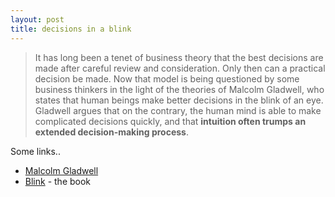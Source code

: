 ```yaml
---
layout: post
title: decisions in a blink
---
```


> It has long been a tenet of business theory that the best decisions are made after careful review and consideration. Only then can a practical decision be made. Now that model is being questioned by some business thinkers in the light of the theories of Malcolm Gladwell, who states that human beings make better decisions in the blink of an eye. Gladwell argues that on the contrary, the human mind is able to make complicated decisions quickly, and that **intuition often trumps an extended decision-making process**.

Some links..

- [Malcolm Gladwell](http://en.wikipedia.org/wiki/Malcolm_Gladwell)
- [Blink](http://www.gladwell.com/blink/) - the book
